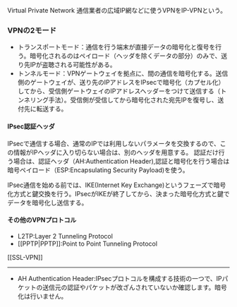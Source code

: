 Virtual Private Network
通信業者の広域IP網などに使うVPNをIP-VPNという。

### VPNの2モード
- トランスポートモード：通信を行う端末が直接データの暗号化と復号を行う。暗号化されるのはペイロード（ヘッダを除くデータの部分）のみで、送り先IPが盗聴される可能性がある。
- トンネルモード：VPNゲートウェイを拠点に、間の通信を暗号化する。送信側のゲートウェイが、送り先のIPアドレスをIPsecで暗号化（カプセル化）してから、受信側ゲートウェイのIPアドレスヘッダーをつけて送信する（トンネリング手法）。受信側が受信してから暗号化された宛先IPを復号し、送付先に転送する。

#### IPsec認証ヘッダ
IPsecで通信する場合、通常のIPでは利用しないパラメータを交換するので、この情報がIPヘッダに入り切らない場合は、別のヘッダを用意する。
認証だけ行う場合は、認証ヘッダ（AH:Authentication Header),認証と暗号化を行う場合は暗号ペイロード（ESP:Encapsulating Security Payload)を使う。

IPsec通信を始める前では、IKE(Internet Key Exchange)というフェーズで暗号化方式と鍵交換を行う。IPsecがIKEが終了してから、決まった暗号化方式と鍵でデータを暗号化し送信する。

#### その他のVPNプロトコル
- L2TP:Layer 2 Tunneling Protocol
- [[PPTP|PPTP]]:Point to Point Tunneling Protocol

[[SSL-VPN]]

---
- AH Authentication Header:IPsecプロトコルを構成する技術の一つで、IPパケットの送信元の認証やパケットが改ざんされていないか確認します。暗号化は行いません。